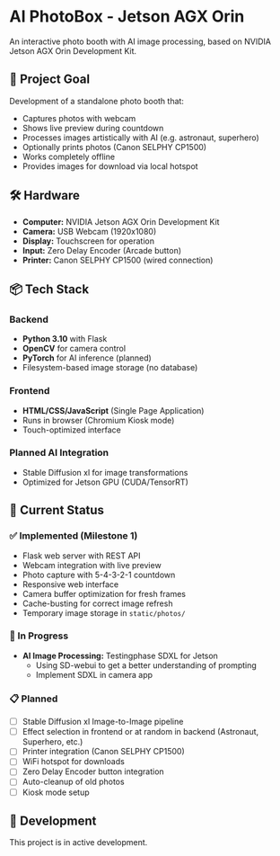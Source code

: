 # AI PhotoBox - Jetson AGX Orin

An interactive photo booth with AI image processing, based on NVIDIA Jetson AGX Orin Development Kit.

## 🎯 Project Goal

Development of a standalone photo booth that:
- Captures photos with webcam
- Shows live preview during countdown
- Processes images artistically with AI (e.g. astronaut, superhero)
- Optionally prints photos (Canon SELPHY CP1500)
- Works completely offline
- Provides images for download via local hotspot

## 🛠️ Hardware

- **Computer:** NVIDIA Jetson AGX Orin Development Kit
- **Camera:** USB Webcam (1920x1080)
- **Display:** Touchscreen for operation
- **Input:** Zero Delay Encoder (Arcade button)
- **Printer:** Canon SELPHY CP1500 (wired connection)

## 📦 Tech Stack

### Backend
- **Python 3.10** with Flask
- **OpenCV** for camera control
- **PyTorch** for AI inference (planned)
- Filesystem-based image storage (no database)

### Frontend
- **HTML/CSS/JavaScript** (Single Page Application)
- Runs in browser (Chromium Kiosk mode)
- Touch-optimized interface

### Planned AI Integration
- Stable Diffusion xl for image transformations
- Optimized for Jetson GPU (CUDA/TensorRT)

## 🚀 Current Status

### ✅ Implemented (Milestone 1)

- Flask web server with REST API
- Webcam integration with live preview
- Photo capture with 5-4-3-2-1 countdown
- Responsive web interface
- Camera buffer optimization for fresh frames
- Cache-busting for correct image refresh
- Temporary image storage in `static/photos/`

### 🔄 In Progress

- **AI Image Processing:** Testingphase SDXL for Jetson
  - Using SD-webui to get a better understanding of prompting
  - Implement SDXL in camera app

### 📋 Planned

- [ ] Stable Diffusion xl Image-to-Image pipeline
- [ ] Effect selection in frontend or at random in backend (Astronaut, Superhero, etc.)
- [ ] Printer integration (Canon SELPHY CP1500)
- [ ] WiFi hotspot for downloads
- [ ] Zero Delay Encoder button integration
- [ ] Auto-cleanup of old photos
- [ ] Kiosk mode setup

## 🤝 Development

This project is in active development.
